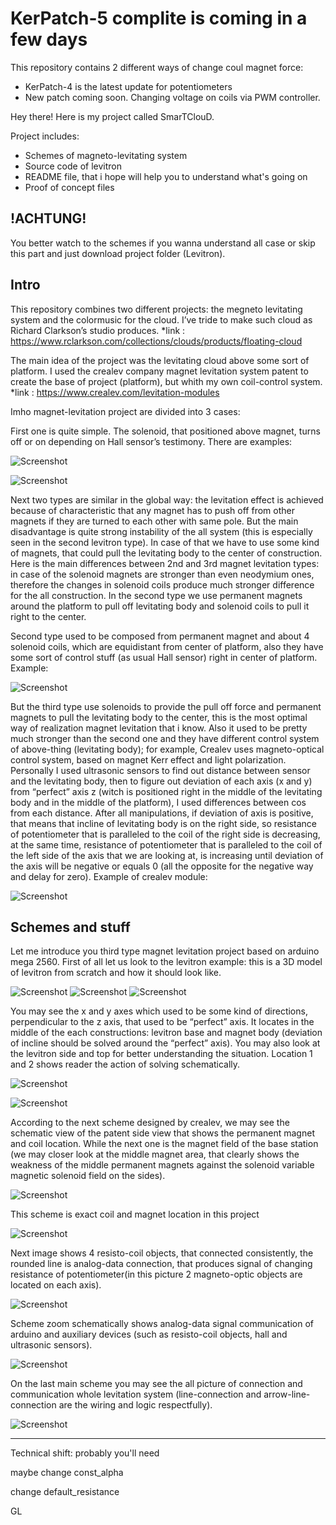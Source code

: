 # KerPatch-5 complite is coming in a few days

This repository contains 2 different ways of change coul magnet force: 

- KerPatch-4 is the latest update for potentiometers
- New patch coming soon. Changing voltage on coils via PWM controller. 

Hey there! Here is my project called SmarTClouD. 

Project includes:
  - Schemes of magneto-levitating system
  - Source code of levitron
  - README file, that i hope will help you to understand what's going on
  - Proof of concept files
 
  
 ## !ACHTUNG!
  You better watch to the schemes if you wanna understand all case or skip this part and just download project folder (Levitron). 
  
  ## Intro
  
This repository combines two different projects: the megneto levitating system and the colormusic for the cloud. 
I’ve tride to make such cloud as Richard Clarkson’s studio produces. 
 *link : https://www.rclarkson.com/collections/clouds/products/floating-cloud

The main idea of the project was the levitating cloud above some sort of platform.
I used the crealev company magnet levitation system patent to create the base of project (platform), but whith my own coil-control system. 
 *link : https://www.crealev.com/levitation-modules
 
  
Imho magnet-levitation project are divided into 3 cases:

First one is quite simple. The solenoid, that positioned above magnet, turns off or on depending on Hall sensor’s testimony. There are examples:

![Screenshot](schemes/example_of_upper.jpg)

![Screenshot](schemes/example_of_upper2.gif)


Next two types are similar in the global way: the levitation effect is achieved because of characteristic that any magnet has to push off from other magnets if they are turned to each other with same pole. But the main disadvantage is quite strong instability of the all system (this is especially seen in the second levitron type). 
In case of that we have to use some kind of magnets, that could pull the levitating body to the center of construction. Here is the main differences between 2nd and 3rd magnet levitation types: in case of the solenoid magnets are stronger than even neodymium ones, therefore the changes in solenoid coils produce much stronger difference for the all construction. In the second type we use permanent magnets around the platform to pull off levitating body and solenoid coils to pull it right to the center. 

Second type used to be composed from permanent magnet and about 4 solenoid coils, which are equidistant from center of platform, also they have some sort of control stuff (as usual Hall sensor) right in center of platform.
Example:

![Screenshot](schemes/example_of_downer.jpg)

But the third type use solenoids to provide the pull off force and permanent magnets to pull the levitating body to the center, this is the most optimal way of realization magnet levitation that i know. Also it used to be pretty much stronger than the second one and they have different control system of above-thing (levitating body); for example, Crealev uses magneto-optical control system, based on magnet Kerr effect and light polarization. Personally I used ultrasonic sensors to find out distance between sensor and the levitating body, then to figure out deviation of each axis (x and y) from “perfect” axis z (witch is positioned right in the middle of the levitating body and in the middle of the platform), I used differences between cos from each distance. After all manipulations, if deviation of axis is positive, that means that incline of levitating body is on the right side, so resistance of potentiometer that is paralleled to the coil of the right side is decreasing, at the same time, resistance of potentiometer that is paralleled to the coil of the left side of the axis that we are looking at, is increasing until deviation of the axis will be negative or equals 0 (all the opposite for the negative way and delay for zero).
Example of crealev module: 

![Screenshot](schemes/example_of_crealev.gif)


## Schemes and stuff

Let me introduce you third type magnet levitation project based on arduino mega 2560. First of all let us look to the levitron example: this is a 3D model of levitron from scratch and how it should look like.

![Screenshot](schemes/LevitronExample.png) ![Screenshot](schemes/Levitron_side.png) ![Screenshot](schemes/Levitron_top.png)

You may see the x and y axes which used to be some kind of directions, perpendicular to the z axis, that used to be “perfect” axis. It locates in the middle of the each constructions: levitron base and magnet body (deviation of incline should be solved around the “perfect” axis). You may also look at the levitron side and top for better understanding the situation.
Location 1 and 2 shows reader the action of solving schematically.

![Screenshot](schemes/location.png)

![Screenshot](schemes/location2.jpg)

According to the next scheme designed by crealev, we may see the schematic view of the patent side view that shows the permanent magnet and coil location.
While the next one is the magnet field of the base station (we may closer look at the middle magnet area, that clearly shows the weakness of the middle permanent magnets against the solenoid variable magnetic solenoid field on the sides).

![Screenshot](schemes/imgf0001.png)

This scheme is exact coil and magnet location in this project 

![Screenshot](schemes/imgf0002.png)

Next image shows 4 resisto-coil objects, that connected consistently, the rounded line is analog-data connection, that produces signal of changing resistance of potentiometer(in this picture 2 magneto-optic objects are located on each axis).

![Screenshot](schemes/scheme.jpg)

Scheme zoom schematically shows analog-data signal communication of arduino and auxiliary devices (such as resisto-coil objects, hall and ultrasonic sensors).

![Screenshot](schemes/svheme_zoom.jpg)

On the last main scheme you may see the all picture of connection and communication whole levitation system (line-connection and arrow-line-connection are the wiring and logic respectfully). 

![Screenshot](schemes/main_scheme.jpg)
 

  - - - - - - - - - - - - - - - - - - - - - - - - - - - - - - - - - - - - - - - - - - - - - -

Technical shift: probably you'll need 

maybe change const_alpha 

change default_resistance


GL
